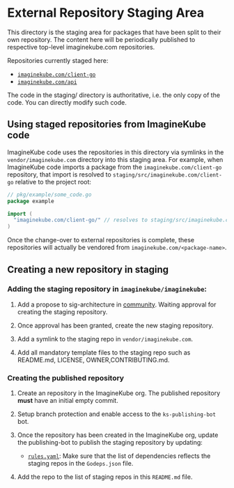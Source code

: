 # External Repository Staging Area

This directory is the staging area for packages that have been split to their
own repository. The content here will be periodically published to respective
top-level imaginekube.com repositories.

Repositories currently staged here:

- [`imaginekube.com/client-go`](https://github.com/imaginekube/client-go)
- [`imaginekube.com/api`](https://github.com/imaginekube/api)


The code in the staging/ directory is authoritative, i.e. the only copy of the
code. You can directly modify such code.

## Using staged repositories from ImagineKube code

ImagineKube code uses the repositories in this directory via symlinks in the
`vendor/imaginekube.com` directory into this staging area. For example, when
ImagineKube code imports a package from the `imaginekube.com/client-go` repository, that
import is resolved to `staging/src/imaginekube.com/client-go` relative to the project
root:

```go
// pkg/example/some_code.go
package example

import (
  "imaginekube.com/client-go/" // resolves to staging/src/imaginekube.com/client-go/dynamic
)
```

Once the change-over to external repositories is complete, these repositories
will actually be vendored from `imaginekube.com/<package-name>`.

## Creating a new repository in staging

### Adding the staging repository in `imaginekube/imaginekube`:

1. Add a propose to sig-architecture in [community](https://github.com/imaginekube/community/). Waiting approval for creating the staging repository.

2. Once approval has been granted, create the new staging repository.

3. Add a symlink to the staging repo in `vendor/imaginekube.com`.

4. Add all mandatory template files to the staging repo such as README.md, LICENSE, OWNER,CONTRIBUTING.md.


### Creating the published repository

1. Create an repository in the ImagineKube org. The published repository **must** have an
initial empty commit.

2. Setup branch protection and enable access to the `ks-publishing-bot` bot.

3. Once the repository has been created in the ImagineKube org, update the publishing-bot to publish the staging repository by updating:

    - [`rules.yaml`](/staging/publishing/rules.yaml):
    Make sure that the list of dependencies reflects the staging repos in the `Godeps.json` file.

4. Add the repo to the list of staging repos in this `README.md` file.